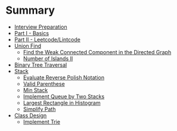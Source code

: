 # Summary

* [Interview Preparation](README.md)
* [Part I - Basics](part_i_basics/README.md)
* [Part II - Leetcode/Lintcode](part_ii_leetcode_lintcode/README.md)
* [Union Find](part_ii_leetcode_lintcode/union_find/README.md)
    * [Find the Weak Connected Component in the Directed Graph](part_ii_leetcode_lintcode/union_find/find_the_weak_connected_component_in_the_directed_graph.md)
    * [Number of Islands II](part_ii_leetcode_lintcode/union_find/number_of_islands_ii.md)
* [Binary Tree Traversal](part_ii_leetcode_lintcode/binary_tree_traversal/README.md)
* [Stack]()
    * [Evaluate Reverse Polish Notation](part_ii_leetcode_lintcode/stack/evaluate_reverse_polish_notation.md)
    * [Valid Parenthese](part_ii_leetcode_lintcode/stack/valid_parenthese.md)
    * [Min Stack](part_ii_leetcode_lintcode/stack/min_stack.md)
    * [Implement Queue by Two Stacks](part_ii_leetcode_lintcode/stack/implement_queue_by_two_stacks.md)
    * [Largest Rectangle in Histogram](part_ii_leetcode_lintcode/stack/largest_rectangle_in_histogram.md)
    * [Simplify Path](part_ii_leetcode_lintcode/stack/simplify_path.md)
* [Class Design]()
    * [Implement Trie](part_ii_leetcode_lintcode/class_design/implement_trie.md)
